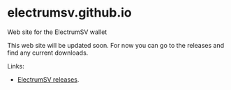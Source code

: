 # electrumsv.github.io

Web site for the ElectrumSV wallet

This web site will be updated soon. For now you can go to the releases and find any current
downloads.

Links:

* [ElectrumSV releases](https://github.com/electrumsv/electrumsv/releases).